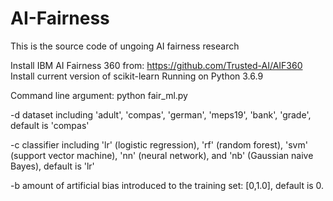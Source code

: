 # AI-Fairness
This is the source code of ungoing AI fairness research

Install IBM AI Fairness 360 from: https://github.com/Trusted-AI/AIF360
Install current version of scikit-learn 
Running on Python 3.6.9

Command line argument: python fair_ml.py 

-d dataset including 'adult', 'compas', 'german', 'meps19', 'bank', 'grade', default is 'compas'

-c classifier including 'lr' (logistic regression), 'rf' (random forest), 'svm' (support vector machine), 'nn' (neural network), and 'nb' (Gaussian naive Bayes), default is 'lr'

-b amount of artificial bias introduced to the training set: [0,1.0], default is 0.


